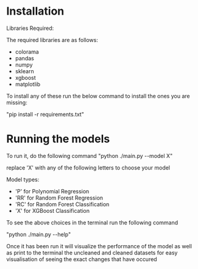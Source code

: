# Installation
Libraries Required:

The required libraries are as follows: 

- colorama 
- pandas
- numpy
- sklearn
- xgboost
- matplotlib

To install any of these run the below command to install the ones you are missing:

"pip install -r  requirements.txt"

# Running the models

To run it, do the following command "python ./main.py --model X" 

replace 'X' with any of the following letters to choose your model

Model types: 
- 'P' for Polynomial Regression
- 'RR' for Random Forest Regression
- 'RC' for Random Forest Classification
- 'X' for XGBoost Classification

To see the above choices in the terminal run the following command

"python ./main.py --help"

Once it has been run it will visualize the performance of the model as well as print to the terminal the uncleaned and cleaned datasets for easy visualisation of seeing the exact changes that have occured